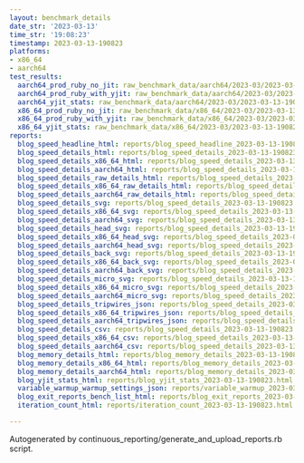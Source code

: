 ```yaml
---
layout: benchmark_details
date_str: '2023-03-13'
time_str: '19:08:23'
timestamp: 2023-03-13-190823
platforms:
- x86_64
- aarch64
test_results:
  aarch64_prod_ruby_no_jit: raw_benchmark_data/aarch64/2023-03/2023-03-13-190823_basic_benchmark_aarch64_prod_ruby_no_jit.json
  aarch64_prod_ruby_with_yjit: raw_benchmark_data/aarch64/2023-03/2023-03-13-190823_basic_benchmark_aarch64_prod_ruby_with_yjit.json
  aarch64_yjit_stats: raw_benchmark_data/aarch64/2023-03/2023-03-13-190823_basic_benchmark_aarch64_yjit_stats.json
  x86_64_prod_ruby_no_jit: raw_benchmark_data/x86_64/2023-03/2023-03-13-190823_basic_benchmark_x86_64_prod_ruby_no_jit.json
  x86_64_prod_ruby_with_yjit: raw_benchmark_data/x86_64/2023-03/2023-03-13-190823_basic_benchmark_x86_64_prod_ruby_with_yjit.json
  x86_64_yjit_stats: raw_benchmark_data/x86_64/2023-03/2023-03-13-190823_basic_benchmark_x86_64_yjit_stats.json
reports:
  blog_speed_headline_html: reports/blog_speed_headline_2023-03-13-190823.html
  blog_speed_details_html: reports/blog_speed_details_2023-03-13-190823.html
  blog_speed_details_x86_64_html: reports/blog_speed_details_2023-03-13-190823.x86_64.html
  blog_speed_details_aarch64_html: reports/blog_speed_details_2023-03-13-190823.aarch64.html
  blog_speed_details_raw_details_html: reports/blog_speed_details_2023-03-13-190823.raw_details.html
  blog_speed_details_x86_64_raw_details_html: reports/blog_speed_details_2023-03-13-190823.x86_64.raw_details.html
  blog_speed_details_aarch64_raw_details_html: reports/blog_speed_details_2023-03-13-190823.aarch64.raw_details.html
  blog_speed_details_svg: reports/blog_speed_details_2023-03-13-190823.svg
  blog_speed_details_x86_64_svg: reports/blog_speed_details_2023-03-13-190823.x86_64.svg
  blog_speed_details_aarch64_svg: reports/blog_speed_details_2023-03-13-190823.aarch64.svg
  blog_speed_details_head_svg: reports/blog_speed_details_2023-03-13-190823.head.svg
  blog_speed_details_x86_64_head_svg: reports/blog_speed_details_2023-03-13-190823.x86_64.head.svg
  blog_speed_details_aarch64_head_svg: reports/blog_speed_details_2023-03-13-190823.aarch64.head.svg
  blog_speed_details_back_svg: reports/blog_speed_details_2023-03-13-190823.back.svg
  blog_speed_details_x86_64_back_svg: reports/blog_speed_details_2023-03-13-190823.x86_64.back.svg
  blog_speed_details_aarch64_back_svg: reports/blog_speed_details_2023-03-13-190823.aarch64.back.svg
  blog_speed_details_micro_svg: reports/blog_speed_details_2023-03-13-190823.micro.svg
  blog_speed_details_x86_64_micro_svg: reports/blog_speed_details_2023-03-13-190823.x86_64.micro.svg
  blog_speed_details_aarch64_micro_svg: reports/blog_speed_details_2023-03-13-190823.aarch64.micro.svg
  blog_speed_details_tripwires_json: reports/blog_speed_details_2023-03-13-190823.tripwires.json
  blog_speed_details_x86_64_tripwires_json: reports/blog_speed_details_2023-03-13-190823.x86_64.tripwires.json
  blog_speed_details_aarch64_tripwires_json: reports/blog_speed_details_2023-03-13-190823.aarch64.tripwires.json
  blog_speed_details_csv: reports/blog_speed_details_2023-03-13-190823.csv
  blog_speed_details_x86_64_csv: reports/blog_speed_details_2023-03-13-190823.x86_64.csv
  blog_speed_details_aarch64_csv: reports/blog_speed_details_2023-03-13-190823.aarch64.csv
  blog_memory_details_html: reports/blog_memory_details_2023-03-13-190823.html
  blog_memory_details_x86_64_html: reports/blog_memory_details_2023-03-13-190823.x86_64.html
  blog_memory_details_aarch64_html: reports/blog_memory_details_2023-03-13-190823.aarch64.html
  blog_yjit_stats_html: reports/blog_yjit_stats_2023-03-13-190823.html
  variable_warmup_warmup_settings_json: reports/variable_warmup_2023-03-13-190823.warmup_settings.json
  blog_exit_reports_bench_list_html: reports/blog_exit_reports_2023-03-13-190823.bench_list.html
  iteration_count_html: reports/iteration_count_2023-03-13-190823.html

---
```

Autogenerated by continuous_reporting/generate_and_upload_reports.rb script.
